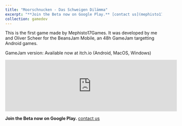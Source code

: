 ```yaml
---
title: "Moorschnucken - Das Schweigen Dilämma"
excerpt: "**Join the Beta now on Google Play.** [contact us](mephisto17games@gmail.com) - Initally developed in 48h for BeansJam Mobile 2018<br/><img src='/images/moorschnucken.png' width='280px'><br/ <img src='/images/Moorschnucken.gif' width='280px'> "
collection: gamedev
---
```


This is the first game made by Mephisto17Games. It was developed by me and Oliver Scheer for the BeansJam Mobile, an 48h GameJam targetting Android games.

GameJam version: Available now at itch.io (Android, MacOS, Windows)

<iframe frameborder="0" src="https://itch.io/embed/316134" width="552" height="167"></iframe>

**Join the Beta now on Google Play.** [contact us](mephisto17games@gmail.com)

